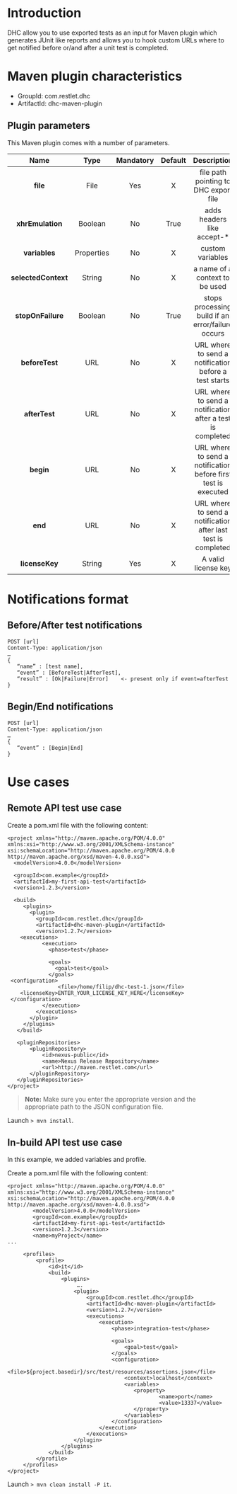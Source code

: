 # Introduction
DHC allow you to use exported tests as an input for Maven plugin which generates JUnit like reports and allows you to hook custom URLs where to get notified before or/and after a unit test is completed.

# Maven plugin characteristics

- GroupId:	com.restlet.dhc  
- ArtifactId:	dhc-maven-plugin

## Plugin parameters

This Maven plugin comes with a number of parameters.

| Name | Type | Mandatory | Default | Description
| :---: | :---: | :---: | :---: | :---:
| **file** | File | Yes | X | file path pointing to DHC export file
| **xhrEmulation** | Boolean | No | True | adds headers like accept-*
| **variables** | Properties | No | X | custom variables
| **selectedContext** | String | No | X | a name of a context to be used
| **stopOnFailure** | Boolean | No | True | stops processing build if an error/failure occurs
| **beforeTest** | URL | No | X | URL where to send a notification before a test starts
| **afterTest** | URL | No | X | URL where to send a notification after a test is completed
| **begin** | URL | No | X | URL where to send a notification before first test is executed
| **end** | URL | No | X | URL where to send a notification after last test is completed
| **licenseKey** | String | Yes | X | A valid license key

# Notifications format

## Before/After test notifications

<pre><code class="language-bash">POST [url]
Content-Type: application/json
…
</code><code class="language-json">{
   “name” : [test name],
   “event” : [BeforeTest|AfterTest],
   “result” : [Ok|Failure|Error] 	<- present only if event=afterTest
}
</code></pre>

## Begin/End notifications

<pre><code class="language-bash">POST [url]
Content-Type: application/json
…
</code><code class="language-json">{
   “event” : [Begin|End]
}
</code></pre>

# Use cases

## Remote API test use case

Create a pom.xml file with the following content:

<pre class="language-markup"><code class="language-markup">&lt;project xmlns=&quot;http://maven.apache.org/POM/4.0.0&quot; xmlns:xsi=&quot;http://www.w3.org/2001/XMLSchema-instance&quot; xsi:schemaLocation=&quot;http://maven.apache.org/POM/4.0.0 http://maven.apache.org/xsd/maven-4.0.0.xsd&quot;&gt;
  &lt;modelVersion&gt;4.0.0&lt;/modelVersion&gt;

  &lt;groupId&gt;com.example&lt;/groupId&gt;
  &lt;artifactId&gt;my-first-api-test&lt;/artifactId&gt;
  &lt;version&gt;1.2.3&lt;/version&gt;

  &lt;build&gt;
     &lt;plugins&gt;
       &lt;plugin&gt;
         &lt;groupId&gt;com.restlet.dhc&lt;/groupId&gt;
         &lt;artifactId&gt;dhc-maven-plugin&lt;/artifactId&gt;
         &lt;version&gt;1.2.7&lt;/version&gt;
    &lt;executions&gt;
           &lt;execution&gt;
             &lt;phase&gt;test&lt;/phase&gt;

             &lt;goals&gt;
               &lt;goal&gt;test&lt;/goal&gt;
             &lt;/goals&gt;
 &lt;configuration&gt;
 &Tab;&Tab;&lt;file&gt;/home/filip/dhc-test-1.json&lt;/file&gt;
    &lt;licenseKey&gt;ENTER_YOUR_LICENSE_KEY_HERE&lt;/licenseKey&gt;
 &lt;/configuration&gt;
           &lt;/execution&gt;
         &lt;/executions&gt;
       &lt;/plugin&gt;
     &lt;/plugins&gt;
   &lt;/build&gt;

   &lt;pluginRepositories&gt;
       &lt;pluginRepository&gt;
           &lt;id&gt;nexus-public&lt;/id&gt;
           &lt;name&gt;Nexus Release Repository&lt;/name&gt;
           &lt;url&gt;http://maven.restlet.com&lt;/url&gt;
       &lt;/pluginRepository&gt;
   &lt;/pluginRepositories&gt;
&lt;/project&gt;
</code></pre>

>**Note:** Make sure you enter the appropriate version and the appropriate path to the JSON configuration file.

Launch ```> mvn install```.

## In-build API test use case

In this example, we added variables and profile.

Create a pom.xml file with the following content:

<pre class="language-markup"><code class="language-markup">&lt;project xmlns=&quot;http://maven.apache.org/POM/4.0.0&quot; xmlns:xsi=&quot;http://www.w3.org/2001/XMLSchema-instance&quot; xsi:schemaLocation=&quot;http://maven.apache.org/POM/4.0.0 http://maven.apache.org/xsd/maven-4.0.0.xsd&quot;&gt;
&Tab;&lt;modelVersion&gt;4.0.0&lt;/modelVersion&gt;
&Tab;&lt;groupId&gt;com.example&lt;/groupId&gt;
&Tab;&lt;artifactId&gt;my-first-api-test&lt;/artifactId&gt;
&Tab;&lt;version&gt;1.2.3&lt;/version&gt;
&Tab;&lt;name&gt;myProject&lt;/name&gt;
...

     &lt;profiles&gt;
         &lt;profile&gt;
             &lt;id&gt;it&lt;/id&gt;
             &lt;build&gt;
                 &lt;plugins&gt;
                      &hellip;.
                     &lt;plugin&gt;
                         &lt;groupId&gt;com.restlet.dhc&lt;/groupId&gt;
                         &lt;artifactId&gt;dhc-maven-plugin&lt;/artifactId&gt;
                         &lt;version&gt;1.2.7&lt;/version&gt;
                         &lt;executions&gt;
                             &lt;execution&gt;
                                 &lt;phase&gt;integration-test&lt;/phase&gt;

                                 &lt;goals&gt;
                                     &lt;goal&gt;test&lt;/goal&gt;
                                 &lt;/goals&gt;
                                 &lt;configuration&gt;
                                     &lt;file&gt;${project.basedir}/src/test/resources/assertions.json&lt;/file&gt;
                                     &lt;context&gt;localhost&lt;/context&gt;
                                     &lt;variables&gt;
                                     &Tab;&lt;property&gt;
                                     &Tab;&Tab;&lt;name&gt;port&lt;/name&gt;
                                     &Tab;&Tab;&lt;value&gt;13337&lt;/value&gt;
                                     &Tab;&lt;/property&gt;
                                     &lt;/variables&gt;
                                 &lt;/configuration&gt;
                             &lt;/execution&gt;
                         &lt;/executions&gt;
                     &lt;/plugin&gt;
                 &lt;/plugins&gt;
             &lt;/build&gt;
         &lt;/profile&gt;
     &lt;/profiles&gt;
&lt;/project&gt;
</code></pre>

Launch ```> mvn clean install -P it```.
